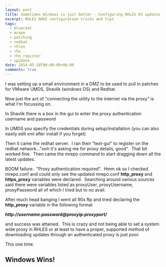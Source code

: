 ```yaml
---
layout: post
title: Sometimes Windows is just better - Configuring RHLES OS updates with mrepo/RHN
excerpt: RHLES RHUI configuration tricks and tips
tags: 
  - bluecoat
  - mrepo
  - patching
  - redhat
  - rhles
  - rhn
  - rhn_register
  - up2date
date: 2014-05-20T00:00:00+00:00
comments: true
---
```


I was setting up a small environment in a DMZ to be used to pull in patches for VMware UMDS, Shavlik (windows OS) and Redhat.

Now just the act of "connecting the utility to the internet via the proxy" is what I'm focussing on.

In Shavlik there is a box in the gui to enter the proxy authentication username and password

In UMDS you specify the credentials during setup/installation (you can also easily edit xml after install if you forget)

Then it came the redhat server.  I ran their "text-gui" to register on the redhat network..."ooh it's asking me for proxy details, good".  That bit worked fine.  Then came the mrepo command to start dragging down all the latest updates.

BOOM failure.  "Proxy authentication required".  Hmm ok so I checked mrepo.conf and could only see the updated mrepo.conf
<strong>http_proxy </strong>and <strong>https_proxy</strong> variables were declared.  Searching around various sources said there were variables listed as proxyUser, proxyUsername, proxyPassword all of which I tried but to no avail.

After much head banging I went all 90s ftp and tried declaring the <strong>http_proxy</strong> variable in the following format

<em><strong>http://username:password@proxyip:proxyport/</strong></em>

and success was attained.  This is crazy and not being able to set a system wide proxy in RHLES or at least to have a proper, supported method of downloading updates through an authenticated proxy is just poor.

This one time.
<h2><strong>Windows Wins!</strong></h2>
